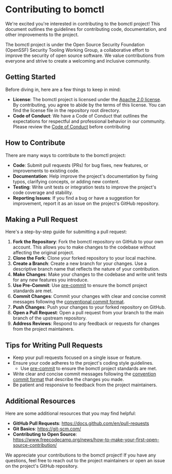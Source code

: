 # Contributing to bomctl

We're excited you're interested in contributing to the bomctl project! This document outlines the guidelines for contributing code, documentation, and other improvements to the project.

The bomctl project is under the Open Source Security Foundation (OpenSSF) Security Tooling Working Group, a collaborative effort to improve the security of open source software. We value contributions from everyone and strive to create a welcoming and inclusive community.

## Getting Started

Before diving in, here are a few things to keep in mind:

* __License__: The bomctl project is licensed under the [Apache 2.0 license](LICENSE). By contributing, you agree to abide by the terms of this license. You can find the license file in the repository root directory.
* __Code of Conduct__: We have a Code of Conduct that outlines the expectations for respectful and professional behavior in our community. Please review the [Code of Conduct](CODE_OF_CONDUCT.md) before contributing

## How to Contribute

There are many ways to contribute to the bomctl project:

* __Code__: Submit pull requests (PRs) for bug fixes, new features, or improvements to existing code.
* __Documentation__: Help improve the project's documentation by fixing typos, clarifying concepts, or adding new content.
* __Testing__: Write unit tests or integration tests to improve the project's code coverage and stability.
* __Reporting Issues__: If you find a bug or have a suggestion for improvement, report it as an issue on the project's GitHub repository.

## Making a Pull Request

Here's a step-by-step guide for submitting a pull request:

1. __Fork the Repository__: Fork the bomctl repository on GitHub to your own account. This allows you to make changes to the codebase without affecting the original project.
1. __Clone the Fork__: Clone your forked repository to your local machine.
1. __Create a Branch__: Create a new branch for your changes. Use a descriptive branch name that reflects the nature of your contribution.
1. __Make Changes__: Make your changes to the codebase and write unit tests for any new features you introduce.
1. __Use Pre-Commit__: Use [pre-commit](https://pre-commit.com/) to ensure the bomctl project standards are met.
1. __Commit Changes__: Commit your changes with clear and concise commit messages following the [conventional commit format](https://www.conventionalcommits.org/).
1. __Push Changes__: Push your changes to your forked repository on GitHub.
1. __Open a Pull Request__: Open a pull request from your branch to the main branch of the upstream repository.
1. __Address Reviews__: Respond to any feedback or requests for changes from the project maintainers.

## Tips for Writing Pull Requests

* Keep your pull requests focused on a single issue or feature.
* Ensure your code adheres to the project's coding style guidelines.
  * Use [pre-commit](https://pre-commit.com/) to ensure the bomctl project standards are met.
* Write clear and concise commit messages following the [convention commit format](https://www.conventionalcommits.org/) that describe the changes you made.
* Be patient and responsive to feedback from the project maintainers.

## Additional Resources

Here are some additional resources that you may find helpful:

* __GitHub Pull Requests__: <https://docs.github.com/en/pull-requests>
* __Git Basics__: <https://git-scm.com/>
* __Contributing to Open Source__: <https://www.freecodecamp.org/news/how-to-make-your-first-open-source-contribution/>

We appreciate your contributions to the bomctl project! If you have any questions, feel free to reach out to the project maintainers or open an issue on the project's GitHub repository.

